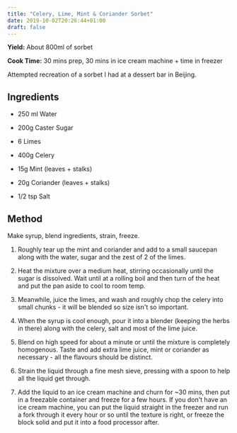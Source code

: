 ```yaml
---
title: "Celery, Lime, Mint & Coriander Sorbet"
date: 2019-10-02T20:26:44+01:00
draft: false
---
```


**Yield:** About 800ml of sorbet

**Cook Time:** 30 mins prep, 30 mins in ice cream machine + time in freezer


Attempted recreation of a sorbet I had at a dessert bar in Beijing.


## Ingredients

  

- 250 ml Water

- 200g Caster Sugar

- 6 Limes

- 400g Celery 

- 15g Mint (leaves + stalks)

- 20g Coriander (leaves + stalks)

- 1/2 tsp Salt



## Method

Make syrup, blend ingredients, strain, freeze.

1. Roughly tear up the mint and coriander and add to a small saucepan along with the water, sugar and the zest of 2 of the limes. 

2. Heat the mixture over a medium heat, stirring occasionally until the sugar is dissolved. Wait until at a rolling boil and then turn of the heat and put the pan aside to cool to room temp.

3. Meanwhile, juice the limes, and wash and roughly chop the celery into small chunks - it will be blended so size isn't so important. 

4. When the syrup is cool enough, pour it into a blender (keeping the herbs in there) along with the celery, salt and most of the lime juice.

5. Blend on high speed for about a minute or until the mixture is completely homogenous. Taste and add extra lime juice, mint or coriander as necessary - all the flavours should be distinct.

6. Strain the liquid through a fine mesh sieve, pressing with a spoon to help all the liquid get through. 

7. Add the liquid to an ice cream machine and churn for ~30 mins, then put in a freezable container and freeze for a few hours. If you don't have an ice cream machine, you can put the liquid straight in the freezer and run a fork through it every hour or so until the texture is right, or freeze the block solid and put it into a food processor after.